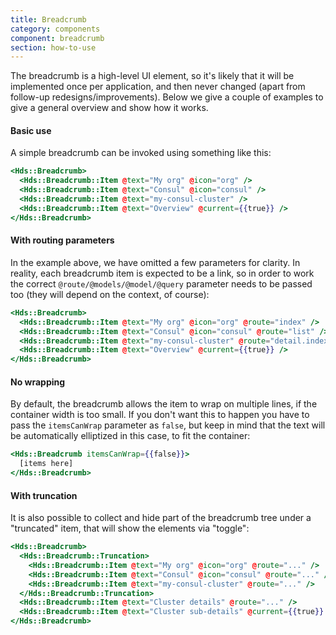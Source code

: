 ```yaml
---
title: Breadcrumb
category: components
component: breadcrumb
section: how-to-use
---
```


The breadcrumb is a high-level UI element, so it's likely that it will be implemented once per application, and then never changed (apart from follow-up redesigns/improvements). Below we give a couple of examples to give a general overview and show how it works.

#### Basic use

A simple breadcrumb can be invoked using something like this:

```handlebars
<Hds::Breadcrumb>
  <Hds::Breadcrumb::Item @text="My org" @icon="org" />
  <Hds::Breadcrumb::Item @text="Consul" @icon="consul" />
  <Hds::Breadcrumb::Item @text="my-consul-cluster" />
  <Hds::Breadcrumb::Item @text="Overview" @current={{true}} />
</Hds::Breadcrumb>
```

#### With routing parameters

In the example above, we have omitted a few parameters for clarity. In reality, each breadcrumb item is expected to be a link, so in order to work the correct `@route/@models/@model/@query` parameter needs to be passed too (they will depend on the context, of course):

```handlebars
<Hds::Breadcrumb>
  <Hds::Breadcrumb::Item @text="My org" @icon="org" @route="index" />
  <Hds::Breadcrumb::Item @text="Consul" @icon="consul" @route="list" />
  <Hds::Breadcrumb::Item @text="my-consul-cluster" @route="detail.index" @model={{@cluster.id}} />
  <Hds::Breadcrumb::Item @text="Overview" @current={{true}} />
</Hds::Breadcrumb>
```

#### No wrapping

By default, the breadcrumb allows the item to wrap on multiple lines, if the container width is too small. If you don't want this to happen you have to pass the `itemsCanWrap` parameter as `false`, but keep in mind that the text will be automatically elliptized in this case, to fit the container:

```handlebars
<Hds::Breadcrumb itemsCanWrap={{false}}>
  [items here]
</Hds::Breadcrumb>
```

#### With truncation

It is also possible to collect and hide part of the breadcrumb tree under a "truncated" item, that will show the elements via "toggle":

```handlebars
<Hds::Breadcrumb>
  <Hds::Breadcrumb::Truncation>
    <Hds::Breadcrumb::Item @text="My org" @icon="org" @route="..." />
    <Hds::Breadcrumb::Item @text="Consul" @icon="consul" @route="..." />
    <Hds::Breadcrumb::Item @text="my-consul-cluster" @route="..." />
  </Hds::Breadcrumb::Truncation>
  <Hds::Breadcrumb::Item @text="Cluster details" @route="..." />
  <Hds::Breadcrumb::Item @text="Cluster sub-details" @current={{true}} />
</Hds::Breadcrumb>
```